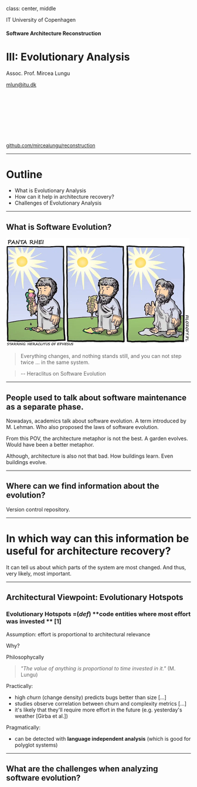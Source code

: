 class: center, middle

IT University of Copenhagen

#### Software Architecture Reconstruction

# III: Evolutionary Analysis

Assoc. Prof. Mircea Lungu

mlun@itu.dk


<div style="font-size:small; margin-top:150px">
<a href="https://github.com/mircealungu/reconstruction">github.com/mircealungu/reconstruction</a>
</div>


---

# Outline

- What is Evolutionary Analysis
- How can it help in architecture recovery?
- Challenges of Evolutionary Analysis 

---

## What is Software Evolution?

![400](images/heraclitus.png)

> Everything changes, and nothing stands still,
> and you can not step twice ... in the same system.

> -- Heraclitus on Software Evolution


---

## People used to talk about software maintenance as a separate phase.

Nowadays, academics talk about software evolution. 
A term introduced by M. Lehman. 
Who also proposed the laws of software evolution. 

From this POV, the architecture metaphor is not the best. A garden evolves. Would have been a better metaphor.

Although, architecture is also not that bad.
How buildings learn. 
Even buildings evolve.

---


##  Where can we find information about the evolution?

Version control repository.


---

# In which way can this information be useful for architecture recovery?

It can tell us about which parts of the system are most changed. 
And thus, very likely, most important. 


---

## Architectural Viewpoint: Evolutionary Hotspots

  
### Evolutionary Hotspots =(*def*) **code entities where most effort was invested ** [1]


Assumption: effort is proportional to architectural relevance  

Why?

Philosophycally

> *"The value of anything is proportional to time invested in it."* (M. Lungu)


Practically:
- high *churn* (change density) predicts bugs better than size [...]
- studies observe correlation between churn and complexity metrics [...]
- it's likely that they'll require more effort in the future (e.g. yesterday's weather [Girba et al.])

Pragmatically:
- can be detected with **language independent analysis** (which is good for polyglot systems)

---

## What are the challenges when analyzing software evolution? 





